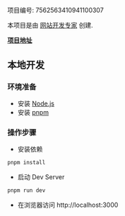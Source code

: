 # 

项目编号: 7562563410941100307

本项目是由 [网站开发专家](https://space.coze.cn/) 创建.

[**项目地址**](https://space.coze.cn/task/7562563410941100307)

## 本地开发

### 环境准备

- 安装 [Node.js](https://nodejs.org/en)
- 安装 [pnpm](https://pnpm.io/installation)

### 操作步骤

- 安装依赖

```sh
pnpm install
```

- 启动 Dev Server

```sh
pnpm run dev
```

- 在浏览器访问 http://localhost:3000
